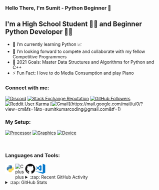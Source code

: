 ### Hello There, I'm Sumit - Python Beginner 👋

## I'm a High School Student 👨‍🎓 and Beginner Python Developer 👨‍💻                  

- 🌱 I’m currently learning Python 📈
- 👯 I’m looking forward to compete and collaborate with my fellow Competitive Programmers
- 🥅 2021 Goals: Master Data Structures and Algorithms for Python and C++
- ⚡ Fun Fact: I love to do Media Consumption and play Piano

### Connect with me:

[![Discord](https://img.shields.io/discord/790214708694089739?color=08d9d6&label=Discord%20Server)](https://dsc.gg/cp)
[![Stack Exchange Reputation](https://img.shields.io/stackexchange/stackoverflow/r/14157851?color=08d9d6&label=StackOverFlow%20Reputation)](https://stackoverflow.com/users/14157851/sumit-kumar)
[![GitHub Followers](https://img.shields.io/github/followers/sumitkumarcoding?color=08d9d6&label=Github%20Followers)](https://github.com/SumitKumarCoding)
[![Reddit User Karma](https://img.shields.io/reddit/user-karma/combined/sumitkumarcoding?color=08d9d6&label=Reddit%20Karma)](https://www.reddit.com/user/SumitKumarCoding)
[![Gmail](https://img.shields.io/badge/Gmail-SumitKumarCoding-08d9d6?)](https://mail.google.com/mail/u/0/?view=cm&fs=1&to=sumitkumarcoding@gmail.com&tf=1)

### My Setup:
[![Processor](https://img.shields.io/badge/Intel-Pentium_4405u_-08d9d6?style=for-the-badge&logo=intel&logoColor=white)](#)
[![Graphics](https://img.shields.io/badge/INTEL-HD_GRAPHICS_510-08d9d6?style=for-the-badge&logo=intel&logoColor=white)](#)
[![Device](https://img.shields.io/badge/Windows-dell_vostro_15_3568-08d9d6?style=for-the-badge&logo=windows&logoColor=white)](#)

<br />

### Languages and Tools:

[<img align="left" alt="Python" width="32px" src="https://raw.githubusercontent.com/github/explore/80688e429a7d4ef2fca1e82350fe8e3517d3494d/topics/python/python.png" />](https://github.com/topics/python)
[<img align="left" alt="Cplusplus" width="32px" src="https://upload.wikimedia.org/wikipedia/commons/thumb/1/18/ISO_C%2B%2B_Logo.svg/306px-ISO_C%2B%2B_Logo.svg.png" />](https://github.com/topics/cplusplus)
[<img align="left" alt="GitHub" width="32px" src="https://raw.githubusercontent.com/github/explore/78df643247d429f6cc873026c0622819ad797942/topics/github/github.png" />](https://github.com/topics/github)
[<img align="left" alt="Visual Studio Code" width="32px" src="https://raw.githubusercontent.com/github/explore/80688e429a7d4ef2fca1e82350fe8e3517d3494d/topics/visual-studio-code/visual-studio-code.png" />](https://github.com/topics/visual-studio-code)


<br />
<br />

<details>
  <summary>:zap: Recent GitHub Activity</summary>
  
<!--START_SECTION:activity-->
1. ❌ Closed PR [#14](https://github.com/codeSTACKr/codeSTACKr/pull/14) in [codeSTACKr/codeSTACKr](https://github.com/codeSTACKr/codeSTACKr)
2. 🗣 Commented on [#14](https://github.com/codeSTACKr/codeSTACKr/issues/14) in [codeSTACKr/codeSTACKr](https://github.com/codeSTACKr/codeSTACKr)
3. ❌ Closed PR [#7](https://github.com/codeSTACKr/codeSTACKr/pull/7) in [codeSTACKr/codeSTACKr](https://github.com/codeSTACKr/codeSTACKr)
4. 🎉 Merged PR [#6](https://github.com/codeSTACKr/codeSTACKr/pull/6) in [codeSTACKr/codeSTACKr](https://github.com/codeSTACKr/codeSTACKr)
5. 💪 Opened PR [#259](https://github.com/florinpop17/app-ideas/pull/259) in [florinpop17/app-ideas](https://github.com/florinpop17/app-ideas)
<!--END_SECTION:activity-->

</details>

<details>
  <summary>:zap: GitHub Stats</summary>

  <img align="left" alt="SumitKumarCoding's GitHub Stats" src="https://github-readme-stats.codestackr.vercel.app/api?username=sumitkumarcoding&show_icons=true&hide_border=true" />

</details>
